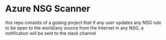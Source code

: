 # Azure NSG Scanner

this repo consists of a golang project that If any user updates any NSG rule to be open to the world/any source from the Internet in any NSG, a notification will be sent to the slack channel 
